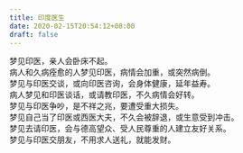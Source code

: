 ```yaml
---
title: 印度医生
date: 2020-02-15T20:54:12+08:00
draft: false
---
```


梦见印医，亲人会卧床不起。<br>
病人和久病痊愈的人梦见印医，病情会加重，或突然病倒。<br>
梦见与印医交谈，或向印医咨询，会身体健康，延年益寿。<br>
病人梦见和印医谈话，或请教印医，不久病情会好转。<br>
梦见与印医争吵，是不祥之兆，要遭受重大损失。<br>
梦见自己当了印医或西医大夫，不久会被辞退，或生意受到冲击。<br>
梦见去请印医，会与德高望众、受人民尊重的人建立友好关系。<br>
梦见与印医交朋友，不用求人送礼，就能发财。<br>
